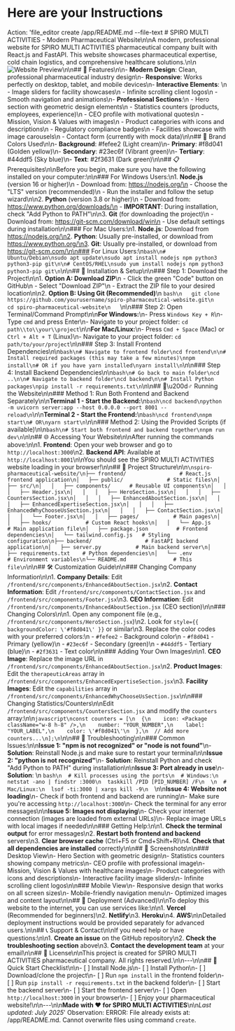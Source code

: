 # Here are your Instructions


Action: 'file_editor create /app/README.md --file-text # SPIRO MULTI ACTIVITIES - Modern Pharmaceutical Website\n\nA modern, professional website for SPIRO MULTI ACTIVITIES pharmaceutical company built with React.js and FastAPI. This website showcases pharmaceutical expertise, cold chain logistics, and comprehensive healthcare solutions.\n\n![Website Preview](https://via.placeholder.com/800x400/f8d041/2f3631?text=SPIRO+MULTI+ACTIVITIES+Website)\n\n## 🌟 Features\n\n- **Modern Design**: Clean, professional pharmaceutical industry design\n- **Responsive**: Works perfectly on desktop, tablet, and mobile devices\n- **Interactive Elements**: \n  - Image sliders for facility showcases\n  - Infinite scrolling client logos\n  - Smooth navigation and animations\n- **Professional Sections**:\n  - Hero section with geometric design elements\n  - Statistics counters (products, employees, experience)\n  - CEO profile with motivational quotes\n  - Mission, Vision & Values with images\n  - Product categories with icons and descriptions\n  - Regulatory compliance badges\n  - Facilities showcase with image carousels\n  - Contact form (currently with mock data)\n\n## 🎨 Brand Colors Used\n\n- **Background**: #fefee2 (Light cream)\n- **Primary**: #f8d041 (Golden yellow)\n- **Secondary**: #23ec6f (Vibrant green)\n- **Tertiary**: #44ddf5 (Sky blue)\n- **Text**: #2f3631 (Dark green)\n\n## 📋 Prerequisites\n\nBefore you begin, make sure you have the following installed on your computer:\n\n### For Windows Users:\n1. **Node.js** (version 16 or higher)\n   - Download from: https://nodejs.org/\n   - Choose the "LTS" version (recommended)\n   - Run the installer and follow the setup wizard\n\n2. **Python** (version 3.8 or higher)\n   - Download from: https://www.python.org/downloads/\n   - **IMPORTANT**: During installation, check "Add Python to PATH"\n\n3. **Git** (for downloading the project)\n   - Download from: https://git-scm.com/download/win\n   - Use default settings during installation\n\n### For Mac Users:\n1. **Node.js**: Download from https://nodejs.org/\n2. **Python**: Usually pre-installed, or download from https://www.python.org/\n3. **Git**: Usually pre-installed, or download from https://git-scm.com/\n\n### For Linux Users:\n```bash\n# Ubuntu/Debian\nsudo apt update\nsudo apt install nodejs npm python3 python3-pip git\n\n# CentOS/RHEL\nsudo yum install nodejs npm python3 python3-pip git\n```\n\n## 🚀 Installation & Setup\n\n### Step 1: Download the Project\n\n1. **Option A: Download ZIP**\n   - Click the green "Code" button on GitHub\n   - Select "Download ZIP"\n   - Extract the ZIP file to your desired location\n\n2. **Option B: Using Git (Recommended)**\n   ```bash\n   git clone https://github.com/yourusername/spiro-pharmaceutical-website.git\n   cd spiro-pharmaceutical-website\n   ```\n\n### Step 2: Open Terminal/Command Prompt\n\n**For Windows:**\n- Press `Windows Key + R`\n- Type `cmd` and press Enter\n- Navigate to your project folder: `cd path\\to\\your\\project`\n\n**For Mac/Linux:**\n- Press `Cmd + Space` (Mac) or `Ctrl + Alt + T` (Linux)\n- Navigate to your project folder: `cd path/to/your/project`\n\n### Step 3: Install Frontend Dependencies\n\n```bash\n# Navigate to frontend folder\ncd frontend\n\n# Install required packages (this may take a few minutes)\nnpm install\n# OR if you have yarn installed\nyarn install\n```\n\n### Step 4: Install Backend Dependencies\n\n```bash\n# Go back to main folder\ncd ..\n\n# Navigate to backend folder\ncd backend\n\n# Install Python packages\npip install -r requirements.txt\n```\n\n## 🏃\u200d♂️ Running the Website\n\n### Method 1: Run Both Frontend and Backend Separately\n\n**Terminal 1 - Start the Backend:**\n```bash\ncd backend\npython -m uvicorn server:app --host 0.0.0.0 --port 8001 --reload\n```\n\n**Terminal 2 - Start the Frontend:**\n```bash\ncd frontend\nnpm start\n# OR\nyarn start\n```\n\n### Method 2: Using the Provided Scripts (if available)\n\n```bash\n# Start both frontend and backend together\nnpm run dev\n```\n\n## 🌐 Accessing Your Website\n\nAfter running the commands above:\n\n1. **Frontend**: Open your web browser and go to `http://localhost:3000`\n2. **Backend API**: Available at `http://localhost:8001`\n\nYou should see the SPIRO MULTI ACTIVITIES website loading in your browser!\n\n## 📁 Project Structure\n\n```\nspiro-pharmaceutical-website/\n├── frontend/                 # React.js frontend application\n│   ├── public/              # Static files\n│   ├── src/\n│   │   ├── components/      # Reusable UI components\n│   │   │   ├── Header.jsx\n│   │   │   ├── HeroSection.jsx\n│   │   │   ├── CountersSection.jsx\n│   │   │   ├── EnhancedAboutSection.jsx\n│   │   │   ├── EnhancedExpertiseSection.jsx\n│   │   │   ├── EnhancedWhyChooseUsSection.jsx\n│   │   │   ├── ContactSection.jsx\n│   │   │   └── Footer.jsx\n│   │   ├── pages/           # Main pages\n│   │   ├── hooks/           # Custom React hooks\n│   │   └── App.js           # Main application file\n│   ├── package.json         # Frontend dependencies\n│   └── tailwind.config.js   # Styling configuration\n├── backend/                 # FastAPI backend application\n│   ├── server.py           # Main backend server\n│   ├── requirements.txt    # Python dependencies\n│   └── .env                # Environment variables\n└── README.md               # This file\n```\n\n## 🛠️ Customization Guide\n\n### Changing Company Information\n\n1. **Company Details**: Edit `/frontend/src/components/EnhancedAboutSection.jsx`\n2. **Contact Information**: Edit `/frontend/src/components/ContactSection.jsx` and `/frontend/src/components/Footer.jsx`\n3. **CEO Information**: Edit `/frontend/src/components/EnhancedAboutSection.jsx` (CEO section)\n\n### Changing Colors\n\n1. Open any component file (e.g., `/frontend/src/components/HeroSection.jsx`)\n2. Look for `style={{ backgroundColor: \'#f8d041\' }}` or similar\n3. Replace the color codes with your preferred colors:\n   - `#fefee2` - Background color\n   - `#f8d041` - Primary (yellow)\n   - `#23ec6f` - Secondary (green)\n   - `#44ddf5` - Tertiary (blue)\n   - `#2f3631` - Text color\n\n### Adding Your Own Images\n\n1. **CEO Image**: Replace the image URL in `/frontend/src/components/EnhancedAboutSection.jsx`\n2. **Product Images**: Edit the `therapeuticAreas` array in `/frontend/src/components/EnhancedExpertiseSection.jsx`\n3. **Facility Images**: Edit the `capabilities` array in `/frontend/src/components/EnhancedWhyChooseUsSection.jsx`\n\n### Changing Statistics/Counters\n\nEdit `/frontend/src/components/CountersSection.jsx` and modify the `counters` array:\n\n```javascript\nconst counters = [\n  {\n    icon: <Package className="w-8 h-8" />,\n    number: "YOUR_NUMBER",\n    label: "YOUR_LABEL",\n    color: \'#f8d041\'\n  },\n  // Add more counters...\n];\n```\n\n## 🔧 Troubleshooting\n\n### Common Issues:\n\n**Issue 1: "npm is not recognized" or "node is not found"**\n- **Solution**: Reinstall Node.js and make sure to restart your terminal\n\n**Issue 2: "python is not recognized"**\n- **Solution**: Reinstall Python and check "Add Python to PATH" during installation\n\n**Issue 3: Port already in use**\n- **Solution**: \n  ```bash\n  # Kill processes using the ports\n  # Windows:\n  netstat -ano | findstr :3000\n  taskkill /PID [PID_NUMBER] /F\n  \n  # Mac/Linux:\n  lsof -ti:3000 | xargs kill -9\n  ```\n\n**Issue 4: Website not loading**\n- Check if both frontend and backend are running\n- Make sure you\'re accessing `http://localhost:3000`\n- Check the terminal for any error messages\n\n**Issue 5: Images not displaying**\n- Check your internet connection (images are loaded from external URLs)\n- Replace image URLs with local images if needed\n\n### Getting Help:\n\n1. **Check the terminal output** for error messages\n2. **Restart both frontend and backend** servers\n3. **Clear browser cache** (Ctrl+F5 or Cmd+Shift+R)\n4. **Check that all dependencies are installed** correctly\n\n## 📸 Screenshots\n\n### Desktop View\n- Hero Section with geometric design\n- Statistics counters showing company metrics\n- CEO profile with professional image\n- Mission, Vision & Values with healthcare images\n- Product categories with icons and descriptions\n- Interactive facility image sliders\n- Infinite scrolling client logos\n\n### Mobile View\n- Responsive design that works on all screen sizes\n- Mobile-friendly navigation menu\n- Optimized images and content layout\n\n## 🚀 Deployment (Advanced)\n\nTo deploy this website to the internet, you can use services like:\n\n1. **Vercel** (Recommended for beginners)\n2. **Netlify**\n3. **Heroku**\n4. **AWS**\n\nDetailed deployment instructions would be provided separately for advanced users.\n\n## 📞 Support & Contact\n\nIf you need help or have questions:\n\n1. **Create an issue** on the GitHub repository\n2. **Check the troubleshooting section** above\n3. **Contact the development team** at your email\n\n## 📝 License\n\nThis project is created for SPIRO MULTI ACTIVITIES pharmaceutical company. All rights reserved.\n\n---\n\n## 🎯 Quick Start Checklist\n\n- [ ] Install Node.js\n- [ ] Install Python\n- [ ] Download/clone the project\n- [ ] Run `npm install` in the frontend folder\n- [ ] Run `pip install -r requirements.txt` in the backend folder\n- [ ] Start the backend server\n- [ ] Start the frontend server\n- [ ] Open `http://localhost:3000` in your browser\n- [ ] Enjoy your pharmaceutical website!\n\n---\n\n**Made with ❤️ for SPIRO MULTI ACTIVITIES**\n\n*Last updated: July 2025*'
Observation: ERROR:
File already exists at: /app/README.md. Cannot overwrite files using command `create`.

